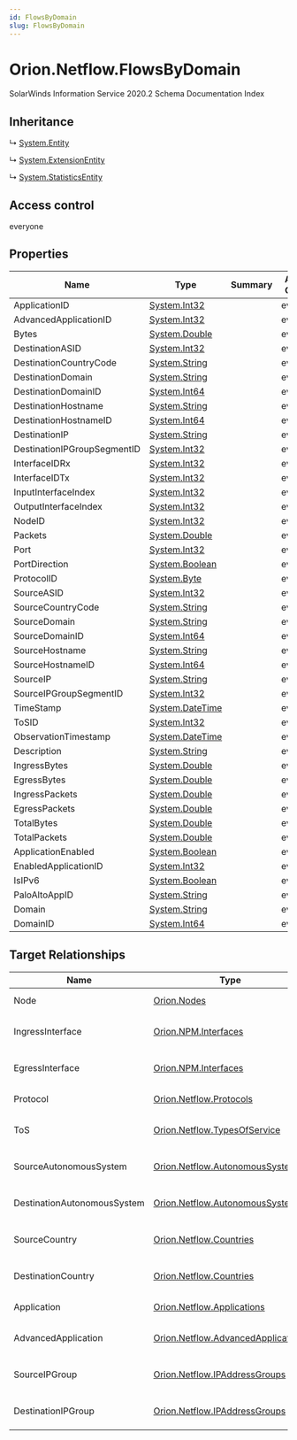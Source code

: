 ```yaml
---
id: FlowsByDomain
slug: FlowsByDomain
---
```


# Orion.Netflow.FlowsByDomain

SolarWinds Information Service 2020.2 Schema Documentation Index

## Inheritance

↳ [System.Entity](./../System/Entity)

↳ [System.ExtensionEntity](./../System/ExtensionEntity)

↳ [System.StatisticsEntity](./../System/StatisticsEntity)

## Access control

everyone

## Properties

| Name | Type | Summary | Access Control |
| ------ | ------ | ------ | ------ |
| ApplicationID | [System.Int32](https://docs.microsoft.com/en-us/dotnet/api/system.int32) |  | everyone |
| AdvancedApplicationID | [System.Int32](https://docs.microsoft.com/en-us/dotnet/api/system.int32) |  | everyone |
| Bytes | [System.Double](https://docs.microsoft.com/en-us/dotnet/api/system.double) |  | everyone |
| DestinationASID | [System.Int32](https://docs.microsoft.com/en-us/dotnet/api/system.int32) |  | everyone |
| DestinationCountryCode | [System.String](https://docs.microsoft.com/en-us/dotnet/api/system.string) |  | everyone |
| DestinationDomain | [System.String](https://docs.microsoft.com/en-us/dotnet/api/system.string) |  | everyone |
| DestinationDomainID | [System.Int64](https://docs.microsoft.com/en-us/dotnet/api/system.int64) |  | everyone |
| DestinationHostname | [System.String](https://docs.microsoft.com/en-us/dotnet/api/system.string) |  | everyone |
| DestinationHostnameID | [System.Int64](https://docs.microsoft.com/en-us/dotnet/api/system.int64) |  | everyone |
| DestinationIP | [System.String](https://docs.microsoft.com/en-us/dotnet/api/system.string) |  | everyone |
| DestinationIPGroupSegmentID | [System.Int32](https://docs.microsoft.com/en-us/dotnet/api/system.int32) |  | everyone |
| InterfaceIDRx | [System.Int32](https://docs.microsoft.com/en-us/dotnet/api/system.int32) |  | everyone |
| InterfaceIDTx | [System.Int32](https://docs.microsoft.com/en-us/dotnet/api/system.int32) |  | everyone |
| InputInterfaceIndex | [System.Int32](https://docs.microsoft.com/en-us/dotnet/api/system.int32) |  | everyone |
| OutputInterfaceIndex | [System.Int32](https://docs.microsoft.com/en-us/dotnet/api/system.int32) |  | everyone |
| NodeID | [System.Int32](https://docs.microsoft.com/en-us/dotnet/api/system.int32) |  | everyone |
| Packets | [System.Double](https://docs.microsoft.com/en-us/dotnet/api/system.double) |  | everyone |
| Port | [System.Int32](https://docs.microsoft.com/en-us/dotnet/api/system.int32) |  | everyone |
| PortDirection | [System.Boolean](https://docs.microsoft.com/en-us/dotnet/api/system.boolean) |  | everyone |
| ProtocolID | [System.Byte](https://docs.microsoft.com/en-us/dotnet/api/system.byte) |  | everyone |
| SourceASID | [System.Int32](https://docs.microsoft.com/en-us/dotnet/api/system.int32) |  | everyone |
| SourceCountryCode | [System.String](https://docs.microsoft.com/en-us/dotnet/api/system.string) |  | everyone |
| SourceDomain | [System.String](https://docs.microsoft.com/en-us/dotnet/api/system.string) |  | everyone |
| SourceDomainID | [System.Int64](https://docs.microsoft.com/en-us/dotnet/api/system.int64) |  | everyone |
| SourceHostname | [System.String](https://docs.microsoft.com/en-us/dotnet/api/system.string) |  | everyone |
| SourceHostnameID | [System.Int64](https://docs.microsoft.com/en-us/dotnet/api/system.int64) |  | everyone |
| SourceIP | [System.String](https://docs.microsoft.com/en-us/dotnet/api/system.string) |  | everyone |
| SourceIPGroupSegmentID | [System.Int32](https://docs.microsoft.com/en-us/dotnet/api/system.int32) |  | everyone |
| TimeStamp | [System.DateTime](https://docs.microsoft.com/en-us/dotnet/api/system.datetime) |  | everyone |
| ToSID | [System.Int32](https://docs.microsoft.com/en-us/dotnet/api/system.int32) |  | everyone |
| ObservationTimestamp | [System.DateTime](https://docs.microsoft.com/en-us/dotnet/api/system.datetime) |  | everyone |
| Description | [System.String](https://docs.microsoft.com/en-us/dotnet/api/system.string) |  | everyone |
| IngressBytes | [System.Double](https://docs.microsoft.com/en-us/dotnet/api/system.double) |  | everyone |
| EgressBytes | [System.Double](https://docs.microsoft.com/en-us/dotnet/api/system.double) |  | everyone |
| IngressPackets | [System.Double](https://docs.microsoft.com/en-us/dotnet/api/system.double) |  | everyone |
| EgressPackets | [System.Double](https://docs.microsoft.com/en-us/dotnet/api/system.double) |  | everyone |
| TotalBytes | [System.Double](https://docs.microsoft.com/en-us/dotnet/api/system.double) |  | everyone |
| TotalPackets | [System.Double](https://docs.microsoft.com/en-us/dotnet/api/system.double) |  | everyone |
| ApplicationEnabled | [System.Boolean](https://docs.microsoft.com/en-us/dotnet/api/system.boolean) |  | everyone |
| EnabledApplicationID | [System.Int32](https://docs.microsoft.com/en-us/dotnet/api/system.int32) |  | everyone |
| IsIPv6 | [System.Boolean](https://docs.microsoft.com/en-us/dotnet/api/system.boolean) |  | everyone |
| PaloAltoAppID | [System.String](https://docs.microsoft.com/en-us/dotnet/api/system.string) |  | everyone |
| Domain | [System.String](https://docs.microsoft.com/en-us/dotnet/api/system.string) |  | everyone |
| DomainID | [System.Int64](https://docs.microsoft.com/en-us/dotnet/api/system.int64) |  | everyone |

## Target Relationships

| Name | Type | Notes |
| ------ | ------ | ------ |
| Node | [Orion.Nodes](./../Orion/Nodes) | Defined by relationship Orion.Netflow.NodesReferencesFlowsByDomain (System.Reference) |
| IngressInterface | [Orion.NPM.Interfaces](./../Orion.NPM/Interfaces) | Defined by relationship Orion.Netflow.IngressInterfacesReferencesFlowsByDomain (System.Reference) |
| EgressInterface | [Orion.NPM.Interfaces](./../Orion.NPM/Interfaces) | Defined by relationship Orion.Netflow.EgressInterfacesReferencesFlowsByDomain (System.Reference) |
| Protocol | [Orion.Netflow.Protocols](./../Orion.Netflow/Protocols) | Defined by relationship Orion.Netflow.ProtocolsReferencesFlowsByDomain (System.Reference) |
| ToS | [Orion.Netflow.TypesOfService](./../Orion.Netflow/TypesOfService) | Defined by relationship Orion.Netflow.TypesOfServiceReferencesFlowsByDomain (System.Reference) |
| SourceAutonomousSystem | [Orion.Netflow.AutonomousSystems](./../Orion.Netflow/AutonomousSystems) | Defined by relationship Orion.Netflow.SourceAutonomousSystemsReferencesFlowsByDomain (System.Reference) |
| DestinationAutonomousSystem | [Orion.Netflow.AutonomousSystems](./../Orion.Netflow/AutonomousSystems) | Defined by relationship Orion.Netflow.DestinationAutonomousSystemsReferencesFlowsByDomain (System.Reference) |
| SourceCountry | [Orion.Netflow.Countries](./../Orion.Netflow/Countries) | Defined by relationship Orion.Netflow.SourceCountryReferencesFlowsByDomain (System.Reference) |
| DestinationCountry | [Orion.Netflow.Countries](./../Orion.Netflow/Countries) | Defined by relationship Orion.Netflow.DestinationCountryReferencesFlowsByDomain (System.Reference) |
| Application | [Orion.Netflow.Applications](./../Orion.Netflow/Applications) | Defined by relationship Orion.Netflow.ApplicationReferencesFlowsByDomain (System.Reference) |
| AdvancedApplication | [Orion.Netflow.AdvancedApplications](./../Orion.Netflow/AdvancedApplications) | Defined by relationship Orion.Netflow.AdvancedApplicationReferencesFlowsByDomain (System.Reference) |
| SourceIPGroup | [Orion.Netflow.IPAddressGroups](./../Orion.Netflow/IPAddressGroups) | Defined by relationship Orion.Netflow.SourceIPAddressGroupsReferencesFlowsByDomain (System.Reference) |
| DestinationIPGroup | [Orion.Netflow.IPAddressGroups](./../Orion.Netflow/IPAddressGroups) | Defined by relationship Orion.Netflow.DestinationIPAddressGroupsReferencesFlowsByDomain (System.Reference) |

